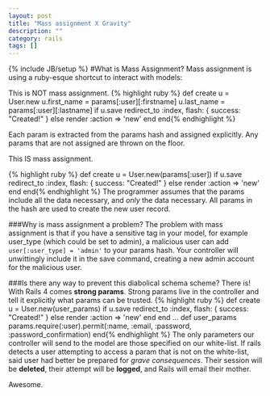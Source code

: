 ```yaml
---
layout: post
title: "Mass assignment X Gravity"
description: ""
category: rails
tags: []
---
```

{% include JB/setup %}
#What is Mass Assignment?
Mass assignment is using a ruby-esque shortcut to interact with models:

This is NOT mass assignment.
{% highlight ruby %}
def create
  u = User.new
  u.first_name = params[:user][:firstname]
  u.last_name = params[:user][:lastname]
  if u.save
    redirect_to :index, flash: { success: "Created!" }
  else
    render :action => 'new'
  end
end{% endhighlight %}

Each param is extracted from the params hash and assigned explicitly. Any params that are not assigned are thrown on the floor.

This IS mass assignment.

{% highlight ruby %}
def create
  u = User.new(params[:user])
  if u.save
    redirect_to :index, flash: { success: "Created!" }
  else
    render :action => 'new'
  end
end{% endhighlight %}
The programmer assumes that the params include all the data necessary, and _only_ the data necessary. All params in the hash are used to create the new user record.

###Why is mass assignment a problem?
The problem with mass assignment is that if you have a sensitive tag in your model, for example user_type (which could be set to admin), a malicious user can add `user[:user_type] = 'admin'` to your params hash. Your controller will unwittingly include it in the save command, creating a new admin account for the  malicious user.

###Is there any way to prevent this diabolical schema scheme?
There is! With Rails 4 comes **strong params**.
Strong params live in the controller and tell it explicitly what params can be trusted.
{% highlight ruby %}
def create
  u = User.new(user_params)
  if u.save
    redirect_to :index, flash: { success: "Created!" }
  else
    render :action => 'new'
  end
end
...
def user_params
  params.require(:user).permit(:name, :email, :password, :password_confirmation)
end{% endhighlight %}
The only parameters our controller will send to the model are those specified on our white-list. If rails detects a user attempting to access a param that is not on the white-list, said user had better be prepared for _grave consequences_. Their session will be **deleted**, their attempt will be **logged**, and Rails will email their mother.

Awesome.